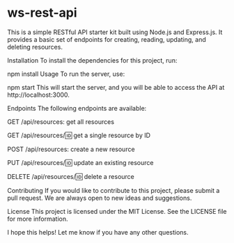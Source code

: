 # ws-rest-api
This is a simple RESTful API starter kit built using Node.js and Express.js. It provides a basic set of endpoints for creating, reading, updating, and deleting resources.

Installation
To install the dependencies for this project, run:

npm install
Usage
To run the server, use:

npm start
This will start the server, and you will be able to access the API at http://localhost:3000.

Endpoints
The following endpoints are available:

GET /api/resources: get all resources

GET /api/resources/:id: get a single resource by ID

POST /api/resources: create a new resource

PUT /api/resources/:id: update an existing resource

DELETE /api/resources/:id: delete a resource

Contributing
If you would like to contribute to this project, please submit a pull request. We are always open to new ideas and suggestions.

License
This project is licensed under the MIT License. See the LICENSE file for more information.

I hope this helps! Let me know if you have any other questions.
